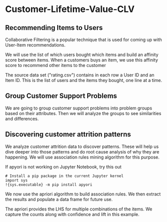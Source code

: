 # Customer-Lifetime-Value-CLV

## Recommending Items to Users

Collaborative Filtering is a popular technique that is used for coming up with User-Item recommendations. 

We will use the list of which users bought which items and build an affinity score between items. When a customers buys an item, we use this affinity score to recommend other items to the customer

The source data set ("rating.csv") contains in each row a User ID and an Item ID. This is the list of users and the items they bought, one line at a time.

## Group Customer Support Problems

We are going to group customer support problems into problem groups based on their attributes. Then we will analyze the groups to see similarities and differences.

## Discovering customer attrition patterns

We analyze customer attrition data to discover patterns. These will help us dive deeper into those patterns and do root cause analysis of why they are happening. We will use association rules mining algorithm for this purpose.

If apyori is not working on Jupyter Notebook, try this out
```
# Install a pip package in the current Jupyter kernel
import sys
!{sys.executable} -m pip install apyori
```

We now use the apriori algorithm to build association rules. We then extract the results and populate a data frame for future use.

The apriori provides the LHS for multiple combinations of the items. We capture the counts along with confidence and lift in this example.

